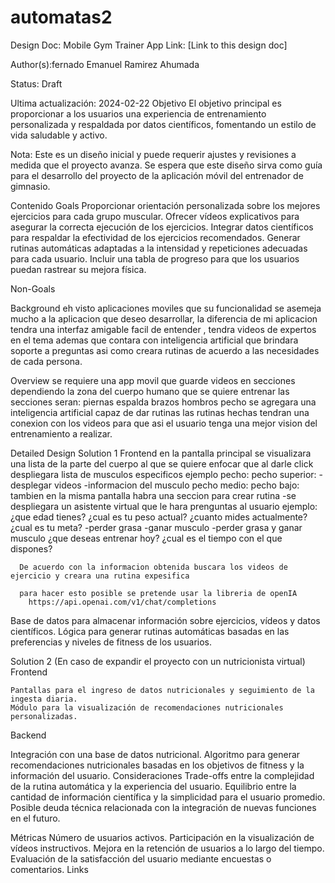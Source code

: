 # automatas2


Design Doc: Mobile Gym Trainer App
Link: [Link to this design doc]

Author(s):fernado Emanuel Ramirez Ahumada

Status: Draft

Ultima actualización: 2024-02-22
Objetivo
El objetivo principal es proporcionar a los usuarios una experiencia de entrenamiento personalizada y respaldada por datos científicos, fomentando un estilo de vida saludable y activo.

Nota: Este es un diseño inicial y puede requerir ajustes y revisiones a medida que el proyecto avanza. Se espera que este diseño sirva como guía para el desarrollo del proyecto de la aplicación móvil del entrenador de gimnasio.

Contenido
Goals
  Proporcionar orientación personalizada sobre los mejores ejercicios para cada grupo muscular.
  Ofrecer vídeos explicativos para asegurar la correcta ejecución de los ejercicios.
  Integrar datos científicos para respaldar la efectividad de los ejercicios recomendados.
  Generar rutinas automáticas adaptadas a la intensidad y repeticiones adecuadas para cada usuario.
  Incluir una tabla de progreso para que los usuarios puedan rastrear su mejora física.

Non-Goals


Background
  eh visto aplicaciones moviles que su funcionalidad se asemeja mucho a la aplicacion que deseo desarrollar, la 
  diferencia de mi aplicacion  tendra una interfaz amigable facil de entender , tendra videos de expertos en el tema  ademas que contara con inteligencia 
  artificial  que brindara soporte a preguntas asi como creara rutinas de acuerdo a las necesidades de cada persona.

Overview
  se requiere una app movil que guarde videos en secciones  dependiendo la zona del cuerpo humano que se quiere entrenar
  las secciones seran:
    piernas
    espalda
    brazos
    hombros
    pecho
  se agregara una inteligencia artificial capaz de dar rutinas 
  las rutinas hechas tendran una conexion con los videos  para que asi el usuario tenga una mejor vision del entrenamiento a realizar.

Detailed Design
  Solution 1
    Frontend
      en la pantalla principal se visualizara una lista de la parte del cuerpo al que se quiere enfocar que al darle click  despliegara lista de musculos especificos
        ejemplo
        pecho:
          pecho superior:
            -desplegar videos 
            -informacion del musculo
          pecho medio:
          pecho bajo:
      tambien en la misma pantalla habra una seccion para crear rutina 
        -se despliegara un asistente virtual que le hara prenguntas al usuario
          ejemplo:
            ¿que edad tienes?
            ¿cual es tu peso actual?
            ¿cuanto mides actualmente?
            ¿cual es tu meta?
              -perder grasa
              -ganar musculo
              -perder grasa y ganar musculo
            ¿que deseas entrenar hoy?
            ¿cual es el tiempo con el que dispones?
            
      De acuerdo con la informacion obtenida buscara los videos de ejercicio y creara una rutina expesifica
    
      para hacer esto posible se pretende usar la libreria de openIA 
        https://api.openai.com/v1/chat/completions
   
          
  Base de datos para almacenar información sobre ejercicios, vídeos y datos científicos.
  Lógica para generar rutinas automáticas basadas en las preferencias y niveles de fitness de los usuarios.
  
  Solution 2
    (En caso de expandir el proyecto con un nutricionista virtual)
    Frontend
    
    Pantallas para el ingreso de datos nutricionales y seguimiento de la ingesta diaria.
    Módulo para la visualización de recomendaciones nutricionales personalizadas.

Backend

  Integración con una base de datos nutricional.
  Algoritmo para generar recomendaciones nutricionales basadas en los objetivos de fitness y la información del usuario.
  Consideraciones
  Trade-offs entre la complejidad de la rutina automática y la experiencia del usuario.
  Equilibrio entre la cantidad de información científica y la simplicidad para el usuario promedio.
  Posible deuda técnica relacionada con la integración de nuevas funciones en el futuro.

Métricas
  Número de usuarios activos.
  Participación en la visualización de vídeos instructivos.
  Mejora en la retención de usuarios a lo largo del tiempo.
  Evaluación de la satisfacción del usuario mediante encuestas o comentarios.
  Links
